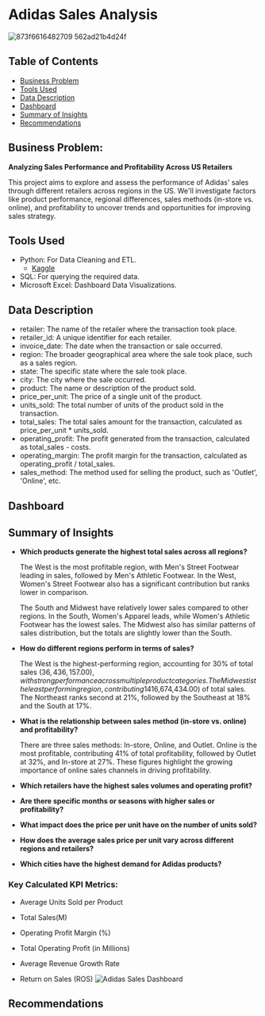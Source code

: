 # Adidas Sales Analysis
![873f6616482709 562ad21b4d24f](https://github.com/user-attachments/assets/adba7a20-c6e7-4cee-954f-8e7cf10d7932)

## Table of Contents
* [Business Problem](#business-problem)
* [Tools Used](#tools-used)
* [Data Description](#data-description)
* [Dashboard](#dashboard)
* [Summary of Insights](#summary-of-insights)
* [Recommendations](#recommendations)

## Business Problem: 
**Analyzing Sales Performance and Profitability Across US Retailers**

This project aims to explore and assess the performance of Adidas' sales through different retailers across regions in the US. We'll investigate factors like product performance, regional differences, sales methods (in-store vs. online), and profitability to uncover trends and opportunities for improving sales strategy.

## Tools Used
- Python: For Data Cleaning and ETL.
  - [Kaggle](https://www.kaggle.com/datasets/heemalichaudhari/adidas-sales-dataset)
- SQL: For querying the required data.
- Microsoft Excel: Dashboard Data Visualizations.

## Data Description

- retailer: The name of the retailer where the transaction took place.
- retailer_id: A unique identifier for each retailer.
- invoice_date: The date when the transaction or sale occurred.
- region: The broader geographical area where the sale took place, such as a sales region.
- state: The specific state where the sale took place.
- city: The city where the sale occurred.
- product: The name or description of the product sold.
- price_per_unit: The price of a single unit of the product.
- units_sold: The total number of units of the product sold in the transaction.
- total_sales: The total sales amount for the transaction, calculated as price_per_unit * units_sold.
- operating_profit: The profit generated from the transaction, calculated as total_sales - costs.
- operating_margin: The profit margin for the transaction, calculated as operating_profit / total_sales.
- sales_method: The method used for selling the product, such as 'Outlet', 'Online', etc.

## Dashboard

## Summary of Insights

- **Which products generate the highest total sales across all regions?**

    The West is the most profitable region, with Men's Street Footwear leading in sales, followed by Men's Athletic Footwear. In the West, Women's Street Footwear also has a significant contribution but ranks lower in comparison.
    
    The South and Midwest have relatively lower sales compared to other regions. In the South, Women's Apparel leads, while Women's Athletic Footwear has the lowest sales. The Midwest also has similar patterns of sales distribution, but the totals are slightly lower than the South.

- **How do different regions perform in terms of sales?**

    The West is the highest-performing region, accounting for 30% of total sales ($36,436,157.00), with strong performance across multiple product categories. The Midwest is the least performing region, contributing 14% ($16,674,434.00) of total sales. The Northeast ranks second at 21%, followed by the Southeast at 18% and the South at 17%.

- **What is the relationship between sales method (in-store vs. online) and profitability?**

    There are three sales methods: In-store, Online, and Outlet. Online is the most profitable, contributing 41% of total profitability, followed by Outlet at 32%, and In-store at 27%. These figures highlight the growing importance of online sales channels in driving profitability.
    
- **Which retailers have the highest sales volumes and operating profit?**

- **Are there specific months or seasons with higher sales or profitability?**

- **What impact does the price per unit have on the number of units sold?**

- **How does the average sales price per unit vary across different regions and retailers?**

- **Which cities have the highest demand for Adidas products?**

### Key Calculated KPI Metrics:
- Average Units Sold per Product

- Total Sales(M)

- Operating Profit Margin (%)

- Total Operating Profit (in Millions)

- Average Revenue Growth Rate

- Return on Sales (ROS)
![Adidas Sales Dashboard](https://github.com/user-attachments/assets/102caa6f-fea4-420f-a019-9325c30abe13)


## Recommendations
